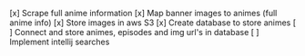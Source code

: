 [x] Scrape full anime information
[x] Map banner images to animes (full anime info)
[x] Store images in aws S3
[x] Create database to store animes
[ ] Connect and store animes, episodes and img url's in database
[ ] Implement intellij searches